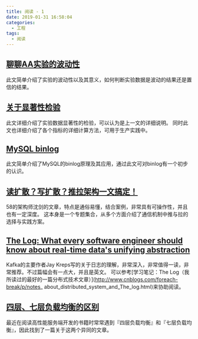 ```yaml
---
title: 阅读 - 1
date: 2019-01-31 16:58:04
categories:
  - 工程
tags:
  - 阅读
---
```


## [聊聊AA实验的波动性](https://zhuanlan.zhihu.com/p/47339375)

此文简单介绍了实验的波动性以及其意义，如何判断实验数据是波动的结果还是置信的结果。

## [关于显著性检验](https://www.cnblogs.com/hdu-zsk/p/6293721.html)

此文详细介绍了实验数据显著性的检验，可以认为是上一文的详细说明。
同时此文也详细介绍了各个指标的详细计算方法，可用于生产实践中。

## [MySQL binlog](https://zhuanlan.zhihu.com/p/33504555)

此文简单介绍了MySQL的binlog原理及其应用，通过此文可对binlog有一个初步的认识。

## [读扩散？写扩散？推拉架构一文搞定！](https://mp.weixin.qq.com/s/0eMIrlJIv-lot8eELBjUnw)

58的架构师沈剑的文章，特点是通俗易懂，结合案例，非常具有可操作性，并且也有一定深度。
这本身是一个专题集合，从多个方面介绍了通信机制中推与拉的选择与实践方案。

## [The Log: What every software engineer should know about real-time data's unifying abstraction](https://engineering.linkedin.com/distributed-systems/log-what-every-software-engineer-should-know-about-real-time-datas-unifying)

Kafka的主要作者Jay Kreps写的关于日志的理解，非常深入，非常值得一读，非常推荐。不过篇幅会有一点大，并且是英文。
可以参考[学习笔记：The Log（我所读过的最好的一篇分布式技术文章）](http://www.cnblogs.com/foreach-break/p/notes_
about_distributed_system_and_The_log.html)来协助阅读。

## [四层、七层负载均衡的区别](https://www.jianshu.com/p/fa937b8e6712)

最近在阅读高性能服务端开发的书籍时常常遇到『四层负载均衡』和『七层负载均衡』，因此找到了一篇关于这两个异同的文章。
